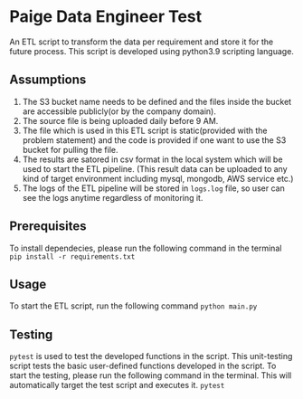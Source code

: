 # Paige Data Engineer Test
An ETL script to transform the data per requirement and store it for the future process. This script is developed using python3.9 scripting language.
## Assumptions
1. The S3 bucket name needs to be defined and the files inside the bucket are accessible publicly(or by the company domain).
2. The source file is being uploaded daily before 9 AM.
3. The file which is used in this ETL script is static(provided with the problem statement) and the code is provided if one want to use the S3 bucket for pulling the file.
4. The results are satored in csv format in the local system which will be used to start the ETL pipeline. (This result data can be uploaded to any kind of target environment including mysql, mongodb, AWS service etc.)
5. The logs of the ETL pipeline will be stored in `logs.log` file, so user can see the logs anytime regardless of monitoring it.
## Prerequisites
To install dependecies, please run the following command in the terminal
```pip install -r requirements.txt```
## Usage
To start the ETL script, run the following command
```python main.py```

## Testing
`pytest` is used to test the developed functions in the script. This unit-testing script tests the basic user-defined functions developed in the script. To start the testing, please run the following command in the terminal. This will automatically target the test script and executes it.
```pytest```